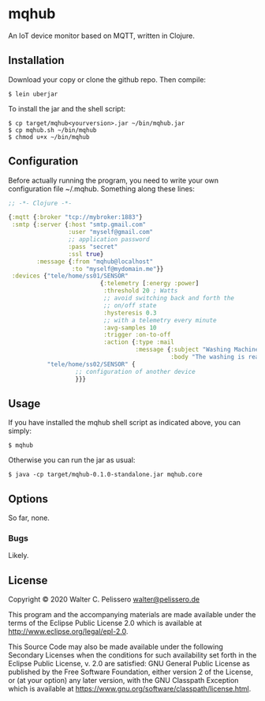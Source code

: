 # mqhub

An IoT device monitor based on MQTT, written in Clojure.

## Installation

Download your copy or clone the github repo.  Then compile:

    $ lein uberjar

To install the jar and the shell script:

	$ cp target/mqhub<yourversion>.jar ~/bin/mqhub.jar
	$ cp mqhub.sh ~/bin/mqhub
	$ chmod u+x ~/bin/mqhub

## Configuration

Before actually running the program, you need to write your own
configuration file ~/.mqhub.  Something along these lines:

``` clojure
;; -*- Clojure -*-

{:mqtt {:broker "tcp://mybroker:1883"}
 :smtp {:server {:host "smtp.gmail.com"
                 :user "myself@gmail.com"
                 ;; application password
                 :pass "secret"
                 :ssl true}
        :message {:from "mqhub@localhost"
                  :to "myself@mydomain.me"}}
 :devices {"tele/home/ss01/SENSOR"
                          {:telemetry [:energy :power]
                           :threshold 20 ; Watts
                           ;; avoid switching back and forth the
                           ;; on/off state
                           :hysteresis 0.3
                           ;; with a telemetry every minute
                           :avg-samples 10
                           :trigger :on-to-off
                           :action {:type :mail
                                    :message {:subject "Washing Machine"
                                              :body "The washing is ready to hang!"}}}
           "tele/home/ss02/SENSOR" {
				   ;; configuration of another device
				   }}}
```

## Usage

If you have installed the mqhub shell script as indicated above, you
can simply:

	$ mqhub
	
Otherwise you can run the jar as usual:

    $ java -cp target/mqhub-0.1.0-standalone.jar mqhub.core


## Options

So far, none.


### Bugs

Likely.


## License

Copyright © 2020 Walter C. Pelissero <walter@pelissero.de>

This program and the accompanying materials are made available under the
terms of the Eclipse Public License 2.0 which is available at
http://www.eclipse.org/legal/epl-2.0.

This Source Code may also be made available under the following Secondary
Licenses when the conditions for such availability set forth in the Eclipse
Public License, v. 2.0 are satisfied: GNU General Public License as published by
the Free Software Foundation, either version 2 of the License, or (at your
option) any later version, with the GNU Classpath Exception which is available
at https://www.gnu.org/software/classpath/license.html.
